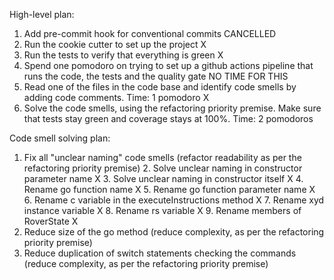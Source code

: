 High-level plan:
1. Add pre-commit hook for conventional commits CANCELLED
2. Run the cookie cutter to set up the project X
3. Run the tests to verify that everything is green X
4. Spend one pomodoro on trying to set up a github actions pipeline that runs the code, the tests and the quality gate NO TIME FOR THIS
5. Read one of the files in the code base and identify code smells by adding code comments. Time: 1 pomodoro X
6. Solve the code smells, using the refactoring priority premise. Make sure that tests stay green and coverage stays at 100%. Time: 2 pomodoros

Code smell solving plan:
1. Fix all "unclear naming" code smells (refactor readability as per the refactoring priority premise)
   2. Solve unclear naming in constructor parameter name X
   3. Solve unclear naming in constructor itself X
   4. Rename go function name X
   5. Rename go function parameter name X
   6. Rename c variable in the executeInstructions method X
   7. Rename xyd instance variable X
   8. Rename rs variable X
   9. Rename members of RoverState X
2. Reduce size of the go method (reduce complexity, as per the refactoring priority premise)
3. Reduce duplication of switch statements checking the commands (reduce complexity, as per the refactoring priority premise)